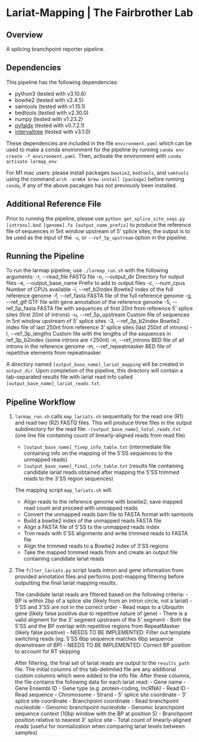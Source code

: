 # Lariat-Mapping | The Fairbrother Lab

## Overview

A splicing branchpoint reporter pipeline.

## Dependencies

This pipeline has the following dependencies:
- python3 (tested with v3.10.6)
- bowtie2 (tested with v2.4.5)
- samtools (tested with v1.15.1)
- bedtools (tested with v2.30.0)
- numpy (tested with v1.23.2)
- [pyfaidx](https://pypi.org/project/pyfaidx/) (tested with v0.7.2.1)
- [intervaltree](https://pypi.org/project/intervaltree/) (tested with v3.1.0)

These dependencies are included in the file `environment.yaml` which can be used to make a conda environment for the pipeline by running `conda env create -f environment.yaml`. Then, activate the environment with `conda activate larmap_env` 

For M1 mac users: please install packages `bowtie2`, `bedtools`, and `samtools` using the command `arch -arm64 brew install [package]` before running `conda`, if any of the above pacakges has not previously been installed.

## Additional Reference File

Prior to running the pipeline, please use `python get_splice_site_seqs.py [introns].bed [genome].fa [output_name_prefix]` to produce the reference file of sequences in 5nt window upstream of 5' splice sites; the output is to be used as the input of the `-u`, or `--ref_5p_upstream` option in the pipeline.

## Running the Pipeline

To run the larmap pipeline, use `./larmap_run.sh` with the following arguments:
      -r, --read_file           FASTQ file
      -o, --output_dir          Directory for output files
      -e, --output_base_name    Prefix to add to output files
      -c, --num_cpus            Number of CPUs available
      -i, --ref_b2index         Bowtie2 index of the full reference genome
      -f, --ref_fasta           FASTA file of the full reference genome
      -g, --ref_gtf             GTF file with gene annotation of the reference genome
      -5, --ref_5p_fasta        FASTA file with sequences of first 20nt from reference 5' splice sites (first 20nt of introns)
      -u, --ref_5p_upstream     Custom file of sequences in 5nt window upstream of 5' splice sites
      -3, --ref_3p_b2index      Bowtie2 index file of last 250nt from reference 3' splice sites (last 250nt of introns)
      -l, --ref_3p_lengths      Custom file with the lengths of the sequences in ref_3p_b2index (some introns are <250nt)
      -n, --ref_introns         BED file of all introns in the reference genome
      -m, --ref_repeatmasker    BED file of repetitive elements from repeatmasker

A directory named `[output_base_name]_lariat_mapping` will be created in `output_dir`. Upon completion of the pipeline, this directory will contain a tab-separated results file with lariat read info called `[output_base_name]_lariat_reads.txt`.

## Pipeline Workflow

1. `larmap_run.sh` calls `map_lariats.sh` sequentially for the read one (R1) and read two (R2) FASTQ files. This will produce three files in the output subdirectory for the read file:
    -`[output_base_name]_total_reads.txt` (one line file containing count of linearly-aligned reads from read file)
    - `[output_base_name]_fivep_info_table.txt` (intermediate file containing info on the mapping of the 5'SS sequences to the unmapped reads)
    - `[output_base_name]_final_info_table.txt` (results file containing candidate lariat reads obtained after mapping the 5'SS trimmed reads to the 3'SS region sequences)

    The mapping script `map_lariats.sh` will:
    - Align reads to the reference genome with bowtie2; save mapped read count and proceed with unmapped reads
    - Convert the unmapped reads bam file to FASTA format with samtools
    - Build a bowtie2 index of the unmapped reads FASTA file
    - Align a FASTA file of 5'SS to the unmapped reads index
    - Trim reads with 5'SS alignments and write trimmed reads to FASTA file
    - Align the trimmed reads to a Bowtie2 index of 3'SS regions
    - Take the mapped trimmed reads from and create an output file containing candidate lariat reads

3. The `filter_lariats.py` script loads intron and gene information from provided annotation files and performs post-mapping filtering before outputting the final lariat mapping results. 

    The candidate lariat reads are filtered based on the following criteria: - BP is within 2bp of a splice site (likely from an intron circle, not a lariat) - 5'SS and 3'SS are not in the correct order - Read maps to a Ubiquitin gene (likely false positive due to repetitive nature of gene) - There is a valid aligment for the 3' segment upstream of the 5' segment - Both the 5'SS and the BP overlap with repetitive regions from RepeatMasker (likely false positive) - NEEDS TO BE IMPLEMENTED: Filter out template switching reads (eg. 5'SS 6bp sequence matches 6bp sequence downstream of BP) - NEEDS TO BE IMPLEMENTED: Correct BP position to account for RT skipping

    After filtering, the final set of lariat reads are output to the `results_path` file. The initial columns of this tab-delimited file are any additional custom columns which were added to the info file. After these columns, the file contains the following data for each lariat read: - Gene name - Gene Ensembl ID - Gene type (e.g. protein-coding, lncRNA) - Read ID - Read sequence - Chromosome - Strand - 5' splice site coordinate - 3' splice site coordinate - Branchpoint coordinate - Read branchpoint nucleotide - Genomic branchpoint nucleotide - Genomic branchpoint sequence context (10bp window with the BP at position 5) - Branchpoint position relative to nearest 3' splice site - Total count of linearly-aligned reads (useful for normalization when comparing lariat levels between samples)
